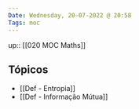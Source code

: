 ```yaml
---
Date: Wednesday, 20-07-2022 @ 20:58
Tags: moc 
---
```

up:: [[020 MOC Maths]]

## Tópicos
- [[Def - Entropia]]
- [[Def - Informação Mútua]]
